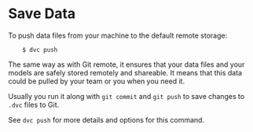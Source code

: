 # Save Data

To push data files from your machine to the default remote storage:

```dvc
    $ dvc push
```

The same way as with Git remote, it ensures that your data files and your models
are safely stored remotely and shareable. It means that this data could be
pulled by your team or you when you need it.

Usually you run it along with `git commit` and `git push` to save changes to
`.dvc` files to Git.

See `dvc push` for more details and options for this command.
